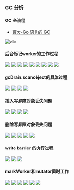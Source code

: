 <link rel="stylesheet" href="../extra/ideal-image-slider.css">
<link rel="stylesheet" href="../extra/ideal-default-theme.css">
<script src="../extra/ideal-image-slider.js"></script>
<script src="../extra/ideal-iis-bullet-nav.js"></script>
<script>
var gitbook = gitbook || [];
gitbook.push(function() {
    document.querySelectorAll(".IdealImageSlider").forEach((el, k) => {
        el.id = "IdealImageSlider" + k;
        let slider = new IdealImageSlider.Slider("#IdealImageSlider" + k);
        slider.addBulletNav();
    })
})
</script>

### GC 分析

#### GC 全流程
* [曹大-Go 语言的 GC](https://time.geekbang.org/column/article/484271)

![dlv](../images/gc-alltime.jpg)

#### 后台标记worker的工作过程

<div class="IdealImageSlider">
    <img src="../images/gc-mark/1649752192-1.jpg" />
    <img src="../images/gc-mark/1649752193-2.jpg" />
    <img src="../images/gc-mark/1649752193-3.jpg" />
    <img src="../images/gc-mark/1649752193-4.jpg" />
    <img src="../images/gc-mark/1649752194-5.jpg" />
    <img src="../images/gc-mark/1649752194-6.jpg" />
    <img src="../images/gc-mark/1649752194-7.jpg" />
    <img src="../images/gc-mark/1649752195-8.jpg" />
    <img src="../images/gc-mark/1649752195-9.jpg" />
</div>

#### gcDrain.scanobject的具体过程

<div class="IdealImageSlider">
    <img src="../images/gc-scanobject/1649753414-1.jpg" />
    <img src="../images/gc-scanobject/1649753414-2.jpg" />
    <img src="../images/gc-scanobject/1649753415-3.jpg" />
    <img src="../images/gc-scanobject/1649753415-4.jpg" />
</div>

#### 插入写屏障对象丢失问题

<div class="IdealImageSlider">
    <img src="../images/insert-barrier/1649748070-1.jpg" />
    <img src="../images/insert-barrier/1649748071-2.jpg" />
    <img src="../images/insert-barrier/1649748071-3.jpg" />
    <img src="../images/insert-barrier/1649748072-4.jpg" />
</div>

#### 删除写屏障对象丢失问题

<div class="IdealImageSlider">
    <img src="../images/delete-barrier/1649748868-1.jpg" />
    <img src="../images/delete-barrier/1649748869-2.jpg" />
    <img src="../images/delete-barrier/1649748869-3.jpg" />
    <img src="../images/delete-barrier/1649748870-4.jpg" />
    <img src="../images/delete-barrier/1649748870-5.jpg" />
</div>

#### write barrier 的执行过程

<div class="IdealImageSlider">
    <img src="../images/write-barrier/1649746680-1.jpg" />
    <img src="../images/write-barrier/1649746681-2.jpg" />
    <img src="../images/write-barrier/1649746681-3.jpg" />
</div>

#### markWorker和mutator同时工作

<div class="IdealImageSlider">
    <img src="../images/gc-mark-mutator/1649754644-1.jpg" />
    <img src="../images/gc-mark-mutator/1649754644-2.jpg" />
    <img src="../images/gc-mark-mutator/1649754644-3.jpg" />
    <img src="../images/gc-mark-mutator/1649754645-4.jpg" />
    <img src="../images/gc-mark-mutator/1649754645-5.jpg" />
    <img src="../images/gc-mark-mutator/1649754646-6.jpg" />
</div>
